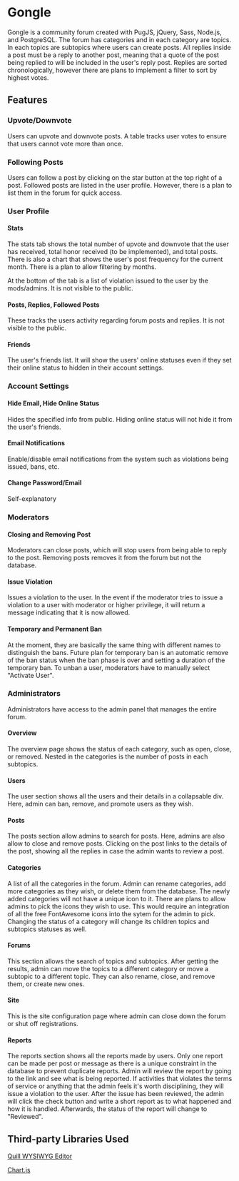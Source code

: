 # Gongle

Gongle is a community forum created with PugJS, jQuery, Sass, Node.js, and PostgreSQL. The forum has categories and in each category are topics. In each topics are subtopics where users can create posts. All replies inside a post must be a reply to another post, meaning that a quote of the post being replied to will be included in the user's reply post. Replies are sorted chronologically, however there are plans to implement a filter to sort by highest votes.

## Features

### Upvote/Downvote

Users can upvote and downvote posts. A table tracks user votes to ensure that users cannot vote more than once.

### Following Posts

Users can follow a post by clicking on the star button at the top right of a post. Followed posts are listed in the user profile. However, there is a plan to list them in the forum for quick access.

### User Profile

#### Stats

The stats tab shows the total number of upvote and downvote that the user has received, total honor received (to be implemented), and total posts. There is also a chart that shows the user's post frequency for the current month. There is a plan to allow filtering by months.

At the bottom of the tab is a list of violation issued to the user by the mods/admins. It is not visible to the public.

#### Posts, Replies, Followed Posts

These tracks the users activity regarding forum posts and replies. It is not visible to the public.

#### Friends

The user's friends list. It will show the users' online statuses even if they set their online status to hidden in their account settings.

### Account Settings

#### Hide Email, Hide Online Status

Hides the specified info from public. Hiding online status will not hide it from the user's friends.

#### Email Notifications

Enable/disable email notifications from the system such as violations being issued, bans, etc.

#### Change Password/Email

Self-explanatory

### Moderators

#### Closing and Removing Post

Moderators can close posts, which will stop users from being able to reply to the post. Removing posts removes it from the forum but not the database.

#### Issue Violation

Issues a violation to the user. In the event if the moderator tries to issue a violation to a user with moderator or higher privilege, it will return a message indicating that it is now allowed.

#### Temporary and Permanent Ban

At the moment, they are basically the same thing with different names to distinguish the bans. Future plan for temporary ban is an automatic remove of the ban status when the ban phase is over and setting a duration of the temporary ban. To unban a user, moderators have to manually select "Activate User".

### Administrators

Administrators have access to the admin panel that manages the entire forum.

#### Overview

The overview page shows the status of each category, such as open, close, or removed. Nested in the categories is the number of posts in each subtopics.

#### Users

The user section shows all the users and their details in a collapsable div. Here, admin can ban, remove, and promote users as they wish.

#### Posts

The posts section allow admins to search for posts. Here, admins are also allow to close and remove posts. Clicking on the post links to the details of the post, showing all the replies in case the admin wants to review a post.

#### Categories

A list of all the categories in the forum. Admin can rename categories, add more categories as they wish, or delete them from the database. The newly added categories will not have a unique icon to it. There are plans to allow admins to pick the icons they wish to use. This would require an integration of all the free FontAwesome icons into the sytem for the admin to pick. Changing the status of a category will change its children topics and subtopics statuses as well.

#### Forums

This section allows the search of topics and subtopics. After getting the results, admin can move the topics to a different category or move a subtopic to a different topic. They can also rename, close, and remove them, or create new ones.

#### Site

This is the site configuration page where admin can close down the forum or shut off registrations.

#### Reports

The reports section shows all the reports made by users. Only one report can be made per post or message as there is a unique constraint in the database to prevent duplicate reports. Admin will review the report by going to the link and see what is being reported. If activities that violates the terms of service or anything that the admin feels it's worth disciplining, they will issue a violation to the user. After the issue has been reviewed, the admin will click the check button and write a short report as to what happened and how it is handled. Afterwards, the status of the report will change to "Reviewed".

## Third-party Libraries Used

[Quill WYSIWYG Editor](https://github.com/quilljs/quill)

[Chart.js](https://www.chartjs.org/)